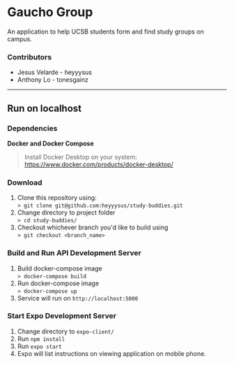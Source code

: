 # Gaucho Group
An application to help UCSB students form and find study groups on campus. 

### Contributors
- Jesus Velarde - heyyysus
- Anthony Lo - tonesgainz
---

## Run on localhost
### Dependencies
**Docker and Docker Compose**
> Install Docker Desktop on your system: https://www.docker.com/products/docker-desktop/

### Download
1. Clone this repository using:  
`> git clone git@github.com:heyyysus/study-buddies.git`
2. Change directory to project folder  
`> cd study-buddies/`
3. Checkout whichever branch you'd like to build using  
   `> git checkout <branch_name>`

### Build and Run API Development Server
1. Build docker-compose image  
   `> docker-compose build`
2. Run docker-compose image   
   `> docker-compose up`
3. Service will run on `http://localhost:5000`

### Start Expo Development Server
1. Change directory to `expo-client/`
2. Run `npm install`
3. Run `expo start`
4. Expo will list instructions on viewing application on mobile phone.